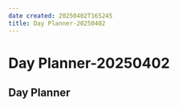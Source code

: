 ```yaml
---
date created: 20250402T165245
title: Day Planner-20250402
---
```


# Day Planner-20250402

## Day Planner
